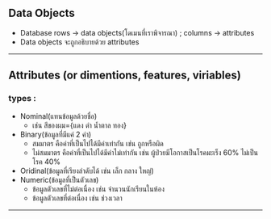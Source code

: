 ## Data Objects
* Database rows -> data objects(โดเมนที่เราพิจารณา) ; columns -> attributes
* Data objects จะถูกอธิบายด้วย attributes
- - -
## Attributes (or dimentions, features, viriables) 
### types : 
* Nominal(แทนข้อมูลด้วยชื่อ)  
  * เช่น สีของผม={แดง ดำ น้ำตาล ทอง}
* Binary(ข้อมูลที่มีแค่ 2 ค่า)
  * สมมาตร คือค่าที่เป็นไปได้มีค่าเท่ากัน เช่น ถูกหรือผิด
  * ไม่สมมาตร คือค่าที่เป็นไปได้มีค่าไม่เท่ากัน เช่น ผู้ป่วยมีโอกาสเป็นโรคมะเร็ง 60% ไม่เป็นโรค 40%
* Oridinal(ข้อมูลที่เรียงลำดับได้ เช่น เล็ก กลาง ใหญ่)
* Numeric(ข้อมูลที่เป็นตัวเลข)
  * ข้อมูลตัวเลขที่ไม่ต่อเนื่อง เช่น จำนวนนักเรียนในห้อง
  * ข้อมูลตัวเลขที่ต่อเนื่อง เช่น ช่วงเวลา
- - -
 
